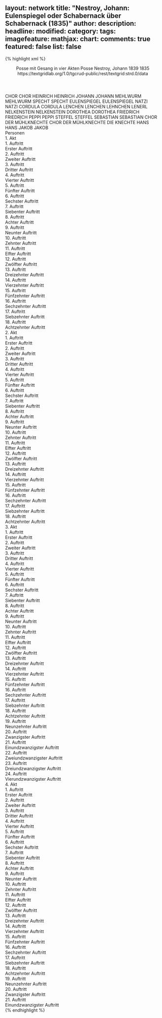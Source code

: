 layout: network
title: "Nestroy, Johann: Eulenspiegel oder Schabernack über Schabernack (1835)"
author:
description:
headline:
modified:
category:
tags:
imagefeature:
mathjax:
chart:
comments: true
featured: false
list: false
---
{% highlight xml %}
<?xml-model href="https://raw.githubusercontent.com/DLiNa/project/master/rules/lina.rnc"?><?xml-model href="https://raw.githubusercontent.com/DLiNa/project/master/rules/lina.sch"?>
<play xmlns="http://lina.digital">
  <header>
    <title>Eulenspiegel oder Schabernack über Schabernack</title>
    <subtitle>Posse mit Gesang in vier Akten</subtitle>
    <genretitle>Posse</genretitle>
    <author>Nestroy, Johann</author>
    <date type="print" when="1839">1839</date>
    <date type="premiere" when="1835">1835</date>
    <date type="written"/>
    <source>https://textgridlab.org/1.0/tgcrud-public/rest/textgrid:strd.0/data</source>
  </header>
  <personae>
    <character>
      <name>CHOR</name>
      <alias xml:id="chor">
        <name>CHOR</name>
      </alias>
    </character>
    <character>
      <name>HEINRICH</name>
      <alias xml:id="heinrich">
        <name>HEINRICH</name>
      </alias>
    </character>
    <character>
      <name>JOHANN</name>
      <alias xml:id="johann">
        <name>JOHANN</name>
      </alias>
    </character>
    <character>
      <name>MEHLWURM</name>
      <alias xml:id="mehlwurm">
        <name>MEHLWURM</name>
      </alias>
    </character>
    <character>
      <name>SPECHT</name>
      <alias xml:id="specht">
        <name>SPECHT</name>
      </alias>
    </character>
    <character>
      <name>EULENSPIEGEL</name>
      <alias xml:id="eulenspiegel">
        <name>EULENSPIEGEL</name>
      </alias>
    </character>
    <character>
      <name>NATZI</name>
      <alias xml:id="natzi">
        <name>NATZI</name>
      </alias>
    </character>
    <character>
      <name>CORDULA</name>
      <alias xml:id="cordula">
        <name>CORDULA</name>
      </alias>
    </character>
    <character>
      <name>LENCHEN</name>
      <alias xml:id="lenchen">
        <name>LENCHEN</name>
      </alias>
      <alias xml:id="lehnchen">
        <name>LEHNCHEN</name>
      </alias>
      <alias xml:id="lenerl">
        <name>LENERL</name>
      </alias>
    </character>
    <character>
      <name>NELKENSTEIN</name>
      <alias xml:id="nelkenstein">
        <name>NELKENSTEIN</name>
      </alias>
    </character>
    <character>
      <name>DOROTHEA</name>
      <alias xml:id="dorothea">
        <name>DOROTHEA</name>
      </alias>
    </character>
    <character>
      <name>FRIEDRICH</name>
      <alias xml:id="friedrich">
        <name>FRIEDRICH</name>
      </alias>
    </character>
    <character>
      <name>PEPPI</name>
      <alias xml:id="peppi">
        <name>PEPPI</name>
      </alias>
    </character>
    <character>
      <name>STEFFEL</name>
      <alias xml:id="steffel">
        <name>STEFFEL</name>
      </alias>
    </character>
    <character>
      <name>SEBASTIAN</name>
      <alias xml:id="sebastian">
        <name>SEBASTIAN</name>
      </alias>
    </character>
    <character>
      <name>CHOR DER MÜHLKNECHTE</name>
      <alias xml:id="chor_der_mühlknechte">
        <name>CHOR DER MÜHLKNECHTE</name>
      </alias>
      <alias xml:id="die_knechte">
        <name>DIE KNECHTE</name>
      </alias>
    </character>
    <character>
      <name>HANS</name>
      <alias xml:id="hans">
        <name>HANS</name>
      </alias>
    </character>
    <character>
      <name>JAKOB</name>
      <alias xml:id="jakob">
        <name>JAKOB</name>
      </alias>
    </character>
  </personae>
  <text>
    <div>
      <head>Personen</head>
    </div>
    <div>
      <head>1. Akt</head>
      <div>
        <head>1. Auftritt</head>
        <div>
          <head>Erster Auftritt</head>
          <sp who="#chor">
            <amount n="1" unit="speech_acts"/>
            <amount n="51" unit="words"/>
            <amount n="8" unit="lines"/>
            <amount n="271" unit="chars"/>
          </sp>
        </div>
      </div>
      <div>
        <head>2. Auftritt</head>
        <div>
          <head>Zweiter Auftritt</head>
          <sp who="#heinrich">
            <amount n="4" unit="speech_acts"/>
            <amount n="46" unit="words"/>
            <amount n="4" unit="lines"/>
            <amount n="267" unit="chars"/>
          </sp>
          <sp who="#johann">
            <amount n="4" unit="speech_acts"/>
            <amount n="180" unit="words"/>
            <amount n="1122" unit="chars"/>
          </sp>
        </div>
      </div>
      <div>
        <head>3. Auftritt</head>
        <div>
          <head>Dritter Auftritt</head>
          <sp who="#heinrich">
            <amount n="1" unit="speech_acts"/>
            <amount n="41" unit="words"/>
            <amount n="224" unit="chars"/>
          </sp>
        </div>
      </div>
      <div>
        <head>4. Auftritt</head>
        <div>
          <head>Vierter Auftritt</head>
          <sp who="#mehlwurm">
            <amount n="3" unit="speech_acts"/>
            <amount n="57" unit="words"/>
            <amount n="2" unit="lines"/>
            <amount n="310" unit="chars"/>
          </sp>
          <sp who="#heinrich">
            <amount n="3" unit="speech_acts"/>
            <amount n="42" unit="words"/>
            <amount n="2" unit="lines"/>
            <amount n="242" unit="chars"/>
          </sp>
        </div>
      </div>
      <div>
        <head>5. Auftritt</head>
        <div>
          <head>Fünfter Auftritt</head>
          <sp who="#mehlwurm">
            <amount n="1" unit="speech_acts"/>
            <amount n="85" unit="words"/>
            <amount n="460" unit="chars"/>
          </sp>
        </div>
      </div>
      <div>
        <head>6. Auftritt</head>
        <div>
          <head>Sechster Auftritt</head>
          <sp who="#specht">
            <amount n="11" unit="speech_acts"/>
            <amount n="117" unit="words"/>
            <amount n="9" unit="lines"/>
            <amount n="723" unit="chars"/>
          </sp>
          <sp who="#mehlwurm">
            <amount n="11" unit="speech_acts"/>
            <amount n="93" unit="words"/>
            <amount n="10" unit="lines"/>
            <amount n="473" unit="chars"/>
          </sp>
        </div>
      </div>
      <div>
        <head>7. Auftritt</head>
        <div>
          <head>Siebenter Auftritt</head>
          <sp who="#specht">
            <amount n="1" unit="speech_acts"/>
            <amount n="122" unit="words"/>
            <amount n="681" unit="chars"/>
          </sp>
        </div>
      </div>
      <div>
        <head>8. Auftritt</head>
        <div>
          <head>Achter Auftritt</head>
          <sp who="#eulenspiegel">
            <amount n="1" unit="speech_acts"/>
            <amount n="300" unit="words"/>
            <amount n="16" unit="lines"/>
            <amount n="1590" unit="chars"/>
          </sp>
        </div>
      </div>
      <div>
        <head>9. Auftritt</head>
        <div>
          <head>Neunter Auftritt</head>
          <sp who="#mehlwurm">
            <amount n="5" unit="speech_acts"/>
            <amount n="156" unit="words"/>
            <amount n="839" unit="chars"/>
          </sp>
          <sp who="#heinrich">
            <amount n="4" unit="speech_acts"/>
            <amount n="34" unit="words"/>
            <amount n="4" unit="lines"/>
            <amount n="181" unit="chars"/>
          </sp>
        </div>
      </div>
      <div>
        <head>10. Auftritt</head>
        <div>
          <head>Zehnter Auftritt</head>
          <sp who="#heinrich">
            <amount n="18" unit="speech_acts"/>
            <amount n="150" unit="words"/>
            <amount n="17" unit="lines"/>
            <amount n="830" unit="chars"/>
          </sp>
          <sp who="#eulenspiegel">
            <amount n="18" unit="speech_acts"/>
            <amount n="440" unit="words"/>
            <amount n="11" unit="lines"/>
            <amount n="2403" unit="chars"/>
          </sp>
        </div>
      </div>
      <div>
        <head>11. Auftritt</head>
        <div>
          <head>Elfter Auftritt</head>
          <sp who="#natzi">
            <amount n="1" unit="speech_acts"/>
            <amount n="303" unit="words"/>
            <amount n="12" unit="lines"/>
            <amount n="1606" unit="chars"/>
          </sp>
        </div>
      </div>
      <div>
        <head>12. Auftritt</head>
        <div>
          <head>Zwölfter Auftritt</head>
          <sp who="#cordula">
            <amount n="6" unit="speech_acts"/>
            <amount n="63" unit="words"/>
            <amount n="5" unit="lines"/>
            <amount n="332" unit="chars"/>
          </sp>
          <sp who="#lenchen">
            <amount n="3" unit="speech_acts"/>
            <amount n="37" unit="words"/>
            <amount n="3" unit="lines"/>
            <amount n="183" unit="chars"/>
          </sp>
          <sp who="#mehlwurm">
            <amount n="10" unit="speech_acts"/>
            <amount n="189" unit="words"/>
            <amount n="5" unit="lines"/>
            <amount n="1025" unit="chars"/>
          </sp>
          <sp who="#natzi">
            <amount n="4" unit="speech_acts"/>
            <amount n="118" unit="words"/>
            <amount n="2" unit="lines"/>
            <amount n="696" unit="chars"/>
          </sp>
          <sp who="#lehnchen">
            <amount n="1" unit="speech_acts"/>
            <amount n="18" unit="words"/>
            <amount n="1" unit="lines"/>
            <amount n="88" unit="chars"/>
          </sp>
        </div>
      </div>
      <div>
        <head>13. Auftritt</head>
        <div>
          <head>Dreizehnter Auftritt</head>
          <sp who="#mehlwurm">
            <amount n="2" unit="speech_acts"/>
            <amount n="72" unit="words"/>
            <amount n="391" unit="chars"/>
          </sp>
          <sp who="#lenchen">
            <amount n="1" unit="speech_acts"/>
            <amount n="7" unit="words"/>
            <amount n="1" unit="lines"/>
            <amount n="40" unit="chars"/>
          </sp>
        </div>
      </div>
      <div>
        <head>14. Auftritt</head>
        <div>
          <head>Vierzehnter Auftritt</head>
          <sp who="#eulenspiegel">
            <amount n="19" unit="speech_acts"/>
            <amount n="470" unit="words"/>
            <amount n="11" unit="lines"/>
            <amount n="2560" unit="chars"/>
          </sp>
          <sp who="#mehlwurm">
            <amount n="19" unit="speech_acts"/>
            <amount n="212" unit="words"/>
            <amount n="15" unit="lines"/>
            <amount n="1061" unit="chars"/>
          </sp>
          <sp who="#lenchen">
            <amount n="2" unit="speech_acts"/>
            <amount n="9" unit="words"/>
            <amount n="2" unit="lines"/>
            <amount n="37" unit="chars"/>
          </sp>
        </div>
      </div>
      <div>
        <head>15. Auftritt</head>
        <div>
          <head>Fünfzehnter Auftritt</head>
          <sp who="#cordula">
            <amount n="2" unit="speech_acts"/>
            <amount n="29" unit="words"/>
            <amount n="2" unit="lines"/>
            <amount n="159" unit="chars"/>
          </sp>
          <sp who="#mehlwurm">
            <amount n="2" unit="speech_acts"/>
            <amount n="47" unit="words"/>
            <amount n="1" unit="lines"/>
            <amount n="250" unit="chars"/>
          </sp>
        </div>
      </div>
      <div>
        <head>16. Auftritt</head>
        <div>
          <head>Sechzehnter Auftritt</head>
          <sp who="#eulenspiegel">
            <amount n="18" unit="speech_acts"/>
            <amount n="350" unit="words"/>
            <amount n="8" unit="lines"/>
            <amount n="1949" unit="chars"/>
          </sp>
          <sp who="#cordula">
            <amount n="17" unit="speech_acts"/>
            <amount n="106" unit="words"/>
            <amount n="17" unit="lines"/>
            <amount n="545" unit="chars"/>
          </sp>
        </div>
      </div>
      <div>
        <head>17. Auftritt</head>
        <div>
          <head>Siebzehnter Auftritt</head>
          <sp who="#natzi">
            <amount n="6" unit="speech_acts"/>
            <amount n="139" unit="words"/>
            <amount n="2" unit="lines"/>
            <amount n="731" unit="chars"/>
          </sp>
          <sp who="#cordula">
            <amount n="6" unit="speech_acts"/>
            <amount n="32" unit="words"/>
            <amount n="6" unit="lines"/>
            <amount n="157" unit="chars"/>
          </sp>
          <sp who="#eulenspiegel">
            <amount n="4" unit="speech_acts"/>
            <amount n="36" unit="words"/>
            <amount n="4" unit="lines"/>
            <amount n="169" unit="chars"/>
          </sp>
        </div>
      </div>
      <div>
        <head>18. Auftritt</head>
        <div>
          <head>Achtzehnter Auftritt</head>
          <sp who="#chor">
            <amount n="2" unit="speech_acts"/>
            <amount n="52" unit="words"/>
            <amount n="8" unit="lines"/>
            <amount n="270" unit="chars"/>
          </sp>
          <sp who="#nelkenstein #specht #dorothea #natzi #chor">
            <amount n="2" unit="speech_acts"/>
            <amount n="30" unit="words"/>
            <amount n="1" unit="lines"/>
            <amount n="207" unit="chars"/>
          </sp>
          <sp who="#nelkenstein">
            <amount n="7" unit="speech_acts"/>
            <amount n="73" unit="words"/>
            <amount n="7" unit="lines"/>
            <amount n="395" unit="chars"/>
          </sp>
          <sp who="#specht">
            <amount n="16" unit="speech_acts"/>
            <amount n="131" unit="words"/>
            <amount n="15" unit="lines"/>
            <amount n="724" unit="chars"/>
          </sp>
          <sp who="#dorothea">
            <amount n="10" unit="speech_acts"/>
            <amount n="89" unit="words"/>
            <amount n="9" unit="lines"/>
            <amount n="454" unit="chars"/>
          </sp>
          <sp who="#natzi">
            <amount n="5" unit="speech_acts"/>
            <amount n="111" unit="words"/>
            <amount n="17" unit="lines"/>
            <amount n="593" unit="chars"/>
          </sp>
        </div>
      </div>
    </div>
    <div>
      <head>2. Akt</head>
      <div>
        <head>1. Auftritt</head>
        <div>
          <head>Erster Auftritt</head>
          <sp who="#nelkenstein">
            <amount n="1" unit="speech_acts"/>
            <amount n="37" unit="words"/>
            <amount n="212" unit="chars"/>
          </sp>
          <sp who="#friedrich">
            <amount n="1" unit="speech_acts"/>
            <amount n="12" unit="words"/>
            <amount n="1" unit="lines"/>
            <amount n="77" unit="chars"/>
          </sp>
        </div>
      </div>
      <div>
        <head>2. Auftritt</head>
        <div>
          <head>Zweiter Auftritt</head>
          <sp who="#nelkenstein">
            <amount n="11" unit="speech_acts"/>
            <amount n="200" unit="words"/>
            <amount n="8" unit="lines"/>
            <amount n="1114" unit="chars"/>
          </sp>
          <sp who="#heinrich">
            <amount n="10" unit="speech_acts"/>
            <amount n="83" unit="words"/>
            <amount n="9" unit="lines"/>
            <amount n="471" unit="chars"/>
          </sp>
        </div>
      </div>
      <div>
        <head>3. Auftritt</head>
        <div>
          <head>Dritter Auftritt</head>
          <sp who="#friedrich">
            <amount n="1" unit="speech_acts"/>
            <amount n="17" unit="words"/>
            <amount n="102" unit="chars"/>
          </sp>
          <sp who="#nelkenstein">
            <amount n="3" unit="speech_acts"/>
            <amount n="18" unit="words"/>
            <amount n="3" unit="lines"/>
            <amount n="94" unit="chars"/>
          </sp>
          <sp who="#heinrich">
            <amount n="2" unit="speech_acts"/>
            <amount n="23" unit="words"/>
            <amount n="2" unit="lines"/>
            <amount n="121" unit="chars"/>
          </sp>
        </div>
      </div>
      <div>
        <head>4. Auftritt</head>
        <div>
          <head>Vierter Auftritt</head>
          <sp who="#eulenspiegel">
            <amount n="15" unit="speech_acts"/>
            <amount n="287" unit="words"/>
            <amount n="10" unit="lines"/>
            <amount n="1572" unit="chars"/>
          </sp>
          <sp who="#nelkenstein">
            <amount n="15" unit="speech_acts"/>
            <amount n="235" unit="words"/>
            <amount n="8" unit="lines"/>
            <amount n="1285" unit="chars"/>
          </sp>
        </div>
      </div>
      <div>
        <head>5. Auftritt</head>
        <div>
          <head>Fünfter Auftritt</head>
          <sp who="#heinrich">
            <amount n="6" unit="speech_acts"/>
            <amount n="41" unit="words"/>
            <amount n="6" unit="lines"/>
            <amount n="198" unit="chars"/>
          </sp>
          <sp who="#eulenspiegel">
            <amount n="5" unit="speech_acts"/>
            <amount n="144" unit="words"/>
            <amount n="2" unit="lines"/>
            <amount n="797" unit="chars"/>
          </sp>
        </div>
      </div>
      <div>
        <head>6. Auftritt</head>
        <div>
          <head>Sechster Auftritt</head>
          <sp who="#eulenspiegel">
            <amount n="1" unit="speech_acts"/>
            <amount n="337" unit="words"/>
            <amount n="30" unit="lines"/>
            <amount n="1794" unit="chars"/>
          </sp>
        </div>
      </div>
      <div>
        <head>7. Auftritt</head>
        <div>
          <head>Siebenter Auftritt</head>
          <sp who="#lenchen">
            <amount n="7" unit="speech_acts"/>
            <amount n="82" unit="words"/>
            <amount n="4" unit="lines"/>
            <amount n="438" unit="chars"/>
          </sp>
          <sp who="#natzi">
            <amount n="12" unit="speech_acts"/>
            <amount n="226" unit="words"/>
            <amount n="6" unit="lines"/>
            <amount n="1282" unit="chars"/>
          </sp>
          <sp who="#peppi">
            <amount n="7" unit="speech_acts"/>
            <amount n="85" unit="words"/>
            <amount n="5" unit="lines"/>
            <amount n="469" unit="chars"/>
          </sp>
        </div>
      </div>
      <div>
        <head>8. Auftritt</head>
        <div>
          <head>Achter Auftritt</head>
          <sp who="#peppi">
            <amount n="9" unit="speech_acts"/>
            <amount n="146" unit="words"/>
            <amount n="22" unit="lines"/>
            <amount n="762" unit="chars"/>
          </sp>
          <sp who="#natzi">
            <amount n="9" unit="speech_acts"/>
            <amount n="145" unit="words"/>
            <amount n="26" unit="lines"/>
            <amount n="787" unit="chars"/>
          </sp>
        </div>
      </div>
      <div>
        <head>9. Auftritt</head>
        <div>
          <head>Neunter Auftritt</head>
          <sp who="#lenchen">
            <amount n="1" unit="speech_acts"/>
            <amount n="33" unit="words"/>
            <amount n="186" unit="chars"/>
          </sp>
        </div>
      </div>
      <div>
        <head>10. Auftritt</head>
        <div>
          <head>Zehnter Auftritt</head>
          <sp who="#cordula">
            <amount n="5" unit="speech_acts"/>
            <amount n="51" unit="words"/>
            <amount n="4" unit="lines"/>
            <amount n="280" unit="chars"/>
          </sp>
          <sp who="#natzi">
            <amount n="7" unit="speech_acts"/>
            <amount n="58" unit="words"/>
            <amount n="7" unit="lines"/>
            <amount n="335" unit="chars"/>
          </sp>
          <sp who="#peppi">
            <amount n="2" unit="speech_acts"/>
            <amount n="16" unit="words"/>
            <amount n="2" unit="lines"/>
            <amount n="74" unit="chars"/>
          </sp>
          <sp who="#lenchen">
            <amount n="3" unit="speech_acts"/>
            <amount n="24" unit="words"/>
            <amount n="3" unit="lines"/>
            <amount n="134" unit="chars"/>
          </sp>
        </div>
      </div>
      <div>
        <head>11. Auftritt</head>
        <div>
          <head>Elfter Auftritt</head>
          <sp who="#mehlwurm">
            <amount n="10" unit="speech_acts"/>
            <amount n="195" unit="words"/>
            <amount n="5" unit="lines"/>
            <amount n="1087" unit="chars"/>
          </sp>
          <sp who="#natzi">
            <amount n="1" unit="speech_acts"/>
            <amount n="5" unit="words"/>
            <amount n="1" unit="lines"/>
            <amount n="33" unit="chars"/>
          </sp>
          <sp who="#eulenspiegel">
            <amount n="4" unit="speech_acts"/>
            <amount n="27" unit="words"/>
            <amount n="2" unit="lines"/>
            <amount n="160" unit="chars"/>
          </sp>
          <sp who="#cordula">
            <amount n="6" unit="speech_acts"/>
            <amount n="78" unit="words"/>
            <amount n="4" unit="lines"/>
            <amount n="413" unit="chars"/>
          </sp>
          <sp who="#lenchen">
            <amount n="1" unit="speech_acts"/>
          </sp>
        </div>
      </div>
      <div>
        <head>12. Auftritt</head>
        <div>
          <head>Zwölfter Auftritt</head>
          <sp who="#natzi">
            <amount n="4" unit="speech_acts"/>
            <amount n="26" unit="words"/>
            <amount n="4" unit="lines"/>
            <amount n="150" unit="chars"/>
          </sp>
          <sp who="#mehlwurm">
            <amount n="4" unit="speech_acts"/>
            <amount n="41" unit="words"/>
            <amount n="3" unit="lines"/>
            <amount n="239" unit="chars"/>
          </sp>
        </div>
      </div>
      <div>
        <head>13. Auftritt</head>
        <div>
          <head>Dreizehnter Auftritt</head>
          <sp who="#steffel">
            <amount n="4" unit="speech_acts"/>
            <amount n="31" unit="words"/>
            <amount n="4" unit="lines"/>
            <amount n="177" unit="chars"/>
          </sp>
          <sp who="#mehlwurm">
            <amount n="2" unit="speech_acts"/>
            <amount n="20" unit="words"/>
            <amount n="2" unit="lines"/>
            <amount n="88" unit="chars"/>
          </sp>
          <sp who="#sebastian">
            <amount n="3" unit="speech_acts"/>
            <amount n="12" unit="words"/>
            <amount n="3" unit="lines"/>
            <amount n="58" unit="chars"/>
          </sp>
        </div>
      </div>
      <div>
        <head>14. Auftritt</head>
        <div>
          <head>Vierzehnter Auftritt</head>
          <sp who="#mehlwurm">
            <amount n="1" unit="speech_acts"/>
            <amount n="38" unit="words"/>
            <amount n="187" unit="chars"/>
          </sp>
        </div>
      </div>
      <div>
        <head>15. Auftritt</head>
        <div>
          <head>Fünfzehnter Auftritt</head>
          <sp who="#natzi">
            <amount n="4" unit="speech_acts"/>
            <amount n="101" unit="words"/>
            <amount n="1" unit="lines"/>
            <amount n="598" unit="chars"/>
          </sp>
          <sp who="#heinrich">
            <amount n="4" unit="speech_acts"/>
            <amount n="30" unit="words"/>
            <amount n="2" unit="lines"/>
            <amount n="177" unit="chars"/>
          </sp>
        </div>
      </div>
      <div>
        <head>16. Auftritt</head>
        <div>
          <head>Sechzehnter Auftritt</head>
          <sp who="#eulenspiegel">
            <amount n="4" unit="speech_acts"/>
            <amount n="54" unit="words"/>
            <amount n="3" unit="lines"/>
            <amount n="326" unit="chars"/>
          </sp>
          <sp who="#heinrich">
            <amount n="3" unit="speech_acts"/>
            <amount n="16" unit="words"/>
            <amount n="3" unit="lines"/>
            <amount n="97" unit="chars"/>
          </sp>
        </div>
      </div>
      <div>
        <head>17. Auftritt</head>
        <div>
          <head>Siebzehnter Auftritt</head>
          <sp who="#natzi">
            <amount n="9" unit="speech_acts"/>
            <amount n="86" unit="words"/>
            <amount n="9" unit="lines"/>
            <amount n="414" unit="chars"/>
          </sp>
          <sp who="#eulenspiegel">
            <amount n="8" unit="speech_acts"/>
            <amount n="60" unit="words"/>
            <amount n="8" unit="lines"/>
            <amount n="303" unit="chars"/>
          </sp>
        </div>
      </div>
      <div>
        <head>18. Auftritt</head>
        <div>
          <head>Achtzehnter Auftritt</head>
          <sp who="#mehlwurm">
            <amount n="2" unit="speech_acts"/>
            <amount n="65" unit="words"/>
            <amount n="1" unit="lines"/>
            <amount n="331" unit="chars"/>
          </sp>
          <sp who="#eulenspiegel">
            <amount n="1" unit="speech_acts"/>
            <amount n="11" unit="words"/>
            <amount n="1" unit="lines"/>
            <amount n="53" unit="chars"/>
          </sp>
          <sp who="#natzi">
            <amount n="1" unit="speech_acts"/>
          </sp>
          <sp who="#chor_der_mühlknechte">
            <amount n="1" unit="speech_acts"/>
            <amount n="13" unit="words"/>
            <amount n="2" unit="lines"/>
            <amount n="74" unit="chars"/>
          </sp>
        </div>
      </div>
    </div>
    <div>
      <head>3. Akt</head>
      <div>
        <head>1. Auftritt</head>
        <div>
          <head>Erster Auftritt</head>
          <sp who="#eulenspiegel">
            <amount n="2" unit="speech_acts"/>
            <amount n="23" unit="words"/>
            <amount n="2" unit="lines"/>
            <amount n="134" unit="chars"/>
          </sp>
          <sp who="#friedrich">
            <amount n="1" unit="speech_acts"/>
            <amount n="21" unit="words"/>
            <amount n="106" unit="chars"/>
          </sp>
        </div>
      </div>
      <div>
        <head>2. Auftritt</head>
        <div>
          <head>Zweiter Auftritt</head>
          <sp who="#nelkenstein">
            <amount n="2" unit="speech_acts"/>
            <amount n="51" unit="words"/>
            <amount n="274" unit="chars"/>
          </sp>
          <sp who="#friedrich">
            <amount n="2" unit="speech_acts"/>
            <amount n="14" unit="words"/>
            <amount n="2" unit="lines"/>
            <amount n="80" unit="chars"/>
          </sp>
        </div>
      </div>
      <div>
        <head>3. Auftritt</head>
        <div>
          <head>Dritter Auftritt</head>
          <sp who="#nelkenstein">
            <amount n="6" unit="speech_acts"/>
            <amount n="64" unit="words"/>
            <amount n="5" unit="lines"/>
            <amount n="366" unit="chars"/>
          </sp>
          <sp who="#johann">
            <amount n="6" unit="speech_acts"/>
            <amount n="153" unit="words"/>
            <amount n="3" unit="lines"/>
            <amount n="798" unit="chars"/>
          </sp>
        </div>
      </div>
      <div>
        <head>4. Auftritt</head>
        <div>
          <head>Vierter Auftritt</head>
          <sp who="#nelkenstein">
            <amount n="2" unit="speech_acts"/>
            <amount n="34" unit="words"/>
            <amount n="1" unit="lines"/>
            <amount n="200" unit="chars"/>
          </sp>
          <sp who="#eulenspiegel">
            <amount n="1" unit="speech_acts"/>
            <amount n="20" unit="words"/>
            <amount n="106" unit="chars"/>
          </sp>
        </div>
      </div>
      <div>
        <head>5. Auftritt</head>
        <div>
          <head>Fünfter Auftritt</head>
          <sp who="#nelkenstein">
            <amount n="4" unit="speech_acts"/>
            <amount n="23" unit="words"/>
            <amount n="4" unit="lines"/>
            <amount n="114" unit="chars"/>
          </sp>
          <sp who="#hans">
            <amount n="2" unit="speech_acts"/>
            <amount n="68" unit="words"/>
            <amount n="365" unit="chars"/>
          </sp>
          <sp who="#jakob">
            <amount n="1" unit="speech_acts"/>
            <amount n="5" unit="words"/>
            <amount n="1" unit="lines"/>
            <amount n="31" unit="chars"/>
          </sp>
        </div>
      </div>
      <div>
        <head>6. Auftritt</head>
        <div>
          <head>Sechster Auftritt</head>
          <sp who="#nelkenstein">
            <amount n="19" unit="speech_acts"/>
            <amount n="155" unit="words"/>
            <amount n="15" unit="lines"/>
            <amount n="820" unit="chars"/>
          </sp>
          <sp who="#natzi">
            <amount n="17" unit="speech_acts"/>
            <amount n="179" unit="words"/>
            <amount n="10" unit="lines"/>
            <amount n="961" unit="chars"/>
          </sp>
        </div>
      </div>
      <div>
        <head>7. Auftritt</head>
        <div>
          <head>Siebenter Auftritt</head>
          <sp who="#natzi">
            <amount n="1" unit="speech_acts"/>
            <amount n="121" unit="words"/>
            <amount n="634" unit="chars"/>
          </sp>
        </div>
      </div>
      <div>
        <head>8. Auftritt</head>
        <div>
          <head>Achter Auftritt</head>
          <sp who="#dorothea">
            <amount n="17" unit="speech_acts"/>
            <amount n="398" unit="words"/>
            <amount n="40" unit="lines"/>
            <amount n="1998" unit="chars"/>
          </sp>
          <sp who="#natzi">
            <amount n="16" unit="speech_acts"/>
            <amount n="246" unit="words"/>
            <amount n="12" unit="lines"/>
            <amount n="1330" unit="chars"/>
          </sp>
        </div>
      </div>
      <div>
        <head>9. Auftritt</head>
        <div>
          <head>Neunter Auftritt</head>
          <sp who="#heinrich">
            <amount n="1" unit="speech_acts"/>
            <amount n="59" unit="words"/>
            <amount n="362" unit="chars"/>
          </sp>
        </div>
      </div>
      <div>
        <head>10. Auftritt</head>
        <div>
          <head>Zehnter Auftritt</head>
          <sp who="#mehlwurm">
            <amount n="1" unit="speech_acts"/>
            <amount n="63" unit="words"/>
            <amount n="337" unit="chars"/>
          </sp>
        </div>
      </div>
      <div>
        <head>11. Auftritt</head>
        <div>
          <head>Elfter Auftritt</head>
          <sp who="#eulenspiegel">
            <amount n="10" unit="speech_acts"/>
            <amount n="125" unit="words"/>
            <amount n="7" unit="lines"/>
            <amount n="726" unit="chars"/>
          </sp>
          <sp who="#mehlwurm">
            <amount n="9" unit="speech_acts"/>
            <amount n="85" unit="words"/>
            <amount n="9" unit="lines"/>
            <amount n="423" unit="chars"/>
          </sp>
        </div>
      </div>
      <div>
        <head>12. Auftritt</head>
        <div>
          <head>Zwölfter Auftritt</head>
          <sp who="#cordula">
            <amount n="4" unit="speech_acts"/>
            <amount n="51" unit="words"/>
            <amount n="3" unit="lines"/>
            <amount n="291" unit="chars"/>
          </sp>
          <sp who="#eulenspiegel">
            <amount n="3" unit="speech_acts"/>
            <amount n="29" unit="words"/>
            <amount n="3" unit="lines"/>
            <amount n="150" unit="chars"/>
          </sp>
          <sp who="#mehlwurm">
            <amount n="4" unit="speech_acts"/>
            <amount n="49" unit="words"/>
            <amount n="3" unit="lines"/>
            <amount n="262" unit="chars"/>
          </sp>
        </div>
      </div>
      <div>
        <head>13. Auftritt</head>
        <div>
          <head>Dreizehnter Auftritt</head>
          <sp who="#eulenspiegel">
            <amount n="10" unit="speech_acts"/>
            <amount n="172" unit="words"/>
            <amount n="5" unit="lines"/>
            <amount n="927" unit="chars"/>
          </sp>
          <sp who="#heinrich">
            <amount n="8" unit="speech_acts"/>
            <amount n="51" unit="words"/>
            <amount n="6" unit="lines"/>
            <amount n="261" unit="chars"/>
          </sp>
          <sp who="#lenchen">
            <amount n="3" unit="speech_acts"/>
            <amount n="7" unit="words"/>
            <amount n="2" unit="lines"/>
            <amount n="40" unit="chars"/>
          </sp>
        </div>
      </div>
      <div>
        <head>14. Auftritt</head>
        <div>
          <head>Vierzehnter Auftritt</head>
          <sp who="#mehlwurm">
            <amount n="6" unit="speech_acts"/>
            <amount n="281" unit="words"/>
            <amount n="3" unit="lines"/>
            <amount n="1503" unit="chars"/>
          </sp>
          <sp who="#specht">
            <amount n="5" unit="speech_acts"/>
            <amount n="69" unit="words"/>
            <amount n="5" unit="lines"/>
            <amount n="343" unit="chars"/>
          </sp>
        </div>
      </div>
      <div>
        <head>15. Auftritt</head>
        <div>
          <head>Fünfzehnter Auftritt</head>
          <sp who="#eulenspiegel">
            <amount n="7" unit="speech_acts"/>
            <amount n="226" unit="words"/>
            <amount n="2" unit="lines"/>
            <amount n="1234" unit="chars"/>
          </sp>
          <sp who="#heinrich">
            <amount n="3" unit="speech_acts"/>
            <amount n="23" unit="words"/>
            <amount n="3" unit="lines"/>
            <amount n="112" unit="chars"/>
          </sp>
          <sp who="#lenchen">
            <amount n="4" unit="speech_acts"/>
            <amount n="26" unit="words"/>
            <amount n="4" unit="lines"/>
            <amount n="130" unit="chars"/>
          </sp>
        </div>
      </div>
      <div>
        <head>16. Auftritt</head>
        <div>
          <head>Sechzehnter Auftritt</head>
          <sp who="#eulenspiegel">
            <amount n="5" unit="speech_acts"/>
            <amount n="132" unit="words"/>
            <amount n="3" unit="lines"/>
            <amount n="677" unit="chars"/>
          </sp>
          <sp who="#mehlwurm">
            <amount n="5" unit="speech_acts"/>
            <amount n="54" unit="words"/>
            <amount n="4" unit="lines"/>
            <amount n="310" unit="chars"/>
          </sp>
        </div>
      </div>
      <div>
        <head>17. Auftritt</head>
        <div>
          <head>Siebzehnter Auftritt</head>
          <sp who="#natzi">
            <amount n="8" unit="speech_acts"/>
            <amount n="69" unit="words"/>
            <amount n="7" unit="lines"/>
            <amount n="348" unit="chars"/>
          </sp>
          <sp who="#dorothea">
            <amount n="2" unit="speech_acts"/>
            <amount n="5" unit="words"/>
            <amount n="2" unit="lines"/>
            <amount n="20" unit="chars"/>
          </sp>
          <sp who="#eulenspiegel">
            <amount n="4" unit="speech_acts"/>
            <amount n="34" unit="words"/>
            <amount n="4" unit="lines"/>
            <amount n="182" unit="chars"/>
          </sp>
          <sp who="#mehlwurm">
            <amount n="7" unit="speech_acts"/>
            <amount n="65" unit="words"/>
            <amount n="6" unit="lines"/>
            <amount n="344" unit="chars"/>
          </sp>
        </div>
      </div>
      <div>
        <head>18. Auftritt</head>
        <div>
          <head>Achtzehnter Auftritt</head>
          <sp who="#mehlwurm">
            <amount n="3" unit="speech_acts"/>
            <amount n="123" unit="words"/>
            <amount n="1" unit="lines"/>
            <amount n="625" unit="chars"/>
          </sp>
          <sp who="#hans">
            <amount n="2" unit="speech_acts"/>
            <amount n="16" unit="words"/>
            <amount n="2" unit="lines"/>
            <amount n="91" unit="chars"/>
          </sp>
          <sp who="#specht">
            <amount n="1" unit="speech_acts"/>
            <amount n="1" unit="words"/>
            <amount n="1" unit="lines"/>
            <amount n="31" unit="chars"/>
          </sp>
        </div>
      </div>
      <div>
        <head>19. Auftritt</head>
        <div>
          <head>Neunzehnter Auftritt</head>
          <sp who="#specht">
            <amount n="3" unit="speech_acts"/>
            <amount n="33" unit="words"/>
            <amount n="2" unit="lines"/>
            <amount n="177" unit="chars"/>
          </sp>
          <sp who="#mehlwurm">
            <amount n="3" unit="speech_acts"/>
            <amount n="22" unit="words"/>
            <amount n="3" unit="lines"/>
            <amount n="113" unit="chars"/>
          </sp>
        </div>
      </div>
      <div>
        <head>20. Auftritt</head>
        <div>
          <head>Zwanzigster Auftritt</head>
          <sp who="#natzi">
            <amount n="3" unit="speech_acts"/>
            <amount n="23" unit="words"/>
            <amount n="3" unit="lines"/>
            <amount n="123" unit="chars"/>
          </sp>
          <sp who="#dorothea">
            <amount n="5" unit="speech_acts"/>
            <amount n="31" unit="words"/>
            <amount n="5" unit="lines"/>
            <amount n="142" unit="chars"/>
          </sp>
          <sp who="#eulenspiegel">
            <amount n="4" unit="speech_acts"/>
            <amount n="30" unit="words"/>
            <amount n="4" unit="lines"/>
            <amount n="150" unit="chars"/>
          </sp>
          <sp who="#specht">
            <amount n="1" unit="speech_acts"/>
            <amount n="24" unit="words"/>
            <amount n="116" unit="chars"/>
          </sp>
          <sp who="#mehlwurm">
            <amount n="2" unit="speech_acts"/>
            <amount n="29" unit="words"/>
            <amount n="1" unit="lines"/>
            <amount n="166" unit="chars"/>
          </sp>
          <sp who="#natzi #dorothea #eulenspiegel #specht #mehlwurm">
            <amount n="1" unit="speech_acts"/>
            <amount n="25" unit="words"/>
            <amount n="1" unit="lines"/>
            <amount n="149" unit="chars"/>
          </sp>
        </div>
      </div>
      <div>
        <head>21. Auftritt</head>
        <div>
          <head>Einundzwanzigster Auftritt</head>
          <sp who="#lenchen">
            <amount n="1" unit="speech_acts"/>
            <amount n="37" unit="words"/>
            <amount n="202" unit="chars"/>
          </sp>
        </div>
      </div>
      <div>
        <head>22. Auftritt</head>
        <div>
          <head>Zweiundzwanzigster Auftritt</head>
          <sp who="#johann">
            <amount n="3" unit="speech_acts"/>
            <amount n="36" unit="words"/>
            <amount n="3" unit="lines"/>
            <amount n="191" unit="chars"/>
          </sp>
          <sp who="#steffel #sebastian">
            <amount n="1" unit="speech_acts"/>
            <amount n="2" unit="words"/>
            <amount n="1" unit="lines"/>
            <amount n="12" unit="chars"/>
          </sp>
          <sp who="#steffel">
            <amount n="2" unit="speech_acts"/>
            <amount n="27" unit="words"/>
            <amount n="2" unit="lines"/>
            <amount n="158" unit="chars"/>
          </sp>
        </div>
      </div>
      <div>
        <head>23. Auftritt</head>
        <div>
          <head>Dreiundzwanzigster Auftritt</head>
          <sp who="#peppi">
            <amount n="2" unit="speech_acts"/>
            <amount n="10" unit="words"/>
            <amount n="2" unit="lines"/>
            <amount n="57" unit="chars"/>
          </sp>
          <sp who="#cordula">
            <amount n="1" unit="speech_acts"/>
            <amount n="31" unit="words"/>
            <amount n="171" unit="chars"/>
          </sp>
          <sp who="#steffel #sebastian">
            <amount n="1" unit="speech_acts"/>
            <amount n="9" unit="words"/>
            <amount n="1" unit="lines"/>
            <amount n="44" unit="chars"/>
          </sp>
        </div>
      </div>
      <div>
        <head>24. Auftritt</head>
        <div>
          <head>Vierundzwanzigster Auftritt</head>
          <sp who="#mehlwurm">
            <amount n="5" unit="speech_acts"/>
            <amount n="48" unit="words"/>
            <amount n="4" unit="lines"/>
            <amount n="269" unit="chars"/>
          </sp>
          <sp who="#peppi">
            <amount n="1" unit="speech_acts"/>
            <amount n="5" unit="words"/>
            <amount n="1" unit="lines"/>
            <amount n="29" unit="chars"/>
          </sp>
          <sp who="#eulenspiegel">
            <amount n="1" unit="speech_acts"/>
            <amount n="6" unit="words"/>
            <amount n="1" unit="lines"/>
            <amount n="35" unit="chars"/>
          </sp>
          <sp who="#natzi">
            <amount n="2" unit="speech_acts"/>
            <amount n="9" unit="words"/>
            <amount n="2" unit="lines"/>
            <amount n="51" unit="chars"/>
          </sp>
          <sp who="#mehlwurm #peppi #eulenspiegel #natzi #chor">
            <amount n="1" unit="speech_acts"/>
            <amount n="2" unit="words"/>
            <amount n="1" unit="lines"/>
            <amount n="11" unit="chars"/>
          </sp>
          <sp who="#lenchen">
            <amount n="1" unit="speech_acts"/>
            <amount n="3" unit="words"/>
            <amount n="1" unit="lines"/>
            <amount n="17" unit="chars"/>
          </sp>
          <sp who="#chor">
            <amount n="1" unit="speech_acts"/>
            <amount n="16" unit="words"/>
            <amount n="2" unit="lines"/>
            <amount n="92" unit="chars"/>
          </sp>
        </div>
      </div>
    </div>
    <div>
      <head>4. Akt</head>
      <div>
        <head>1. Auftritt</head>
        <div>
          <head>Erster Auftritt</head>
          <sp who="#friedrich">
            <amount n="4" unit="speech_acts"/>
            <amount n="48" unit="words"/>
            <amount n="3" unit="lines"/>
            <amount n="267" unit="chars"/>
          </sp>
          <sp who="#nelkenstein">
            <amount n="4" unit="speech_acts"/>
            <amount n="25" unit="words"/>
            <amount n="4" unit="lines"/>
            <amount n="154" unit="chars"/>
          </sp>
        </div>
      </div>
      <div>
        <head>2. Auftritt</head>
        <div>
          <head>Zweiter Auftritt</head>
          <sp who="#cordula">
            <amount n="9" unit="speech_acts"/>
            <amount n="119" unit="words"/>
            <amount n="4" unit="lines"/>
            <amount n="649" unit="chars"/>
          </sp>
          <sp who="#nelkenstein">
            <amount n="9" unit="speech_acts"/>
            <amount n="162" unit="words"/>
            <amount n="4" unit="lines"/>
            <amount n="872" unit="chars"/>
          </sp>
        </div>
      </div>
      <div>
        <head>3. Auftritt</head>
        <div>
          <head>Dritter Auftritt</head>
          <sp who="#heinrich">
            <amount n="6" unit="speech_acts"/>
            <amount n="68" unit="words"/>
            <amount n="5" unit="lines"/>
            <amount n="360" unit="chars"/>
          </sp>
          <sp who="#nelkenstein">
            <amount n="6" unit="speech_acts"/>
            <amount n="75" unit="words"/>
            <amount n="5" unit="lines"/>
            <amount n="406" unit="chars"/>
          </sp>
        </div>
      </div>
      <div>
        <head>4. Auftritt</head>
        <div>
          <head>Vierter Auftritt</head>
          <sp who="#cordula">
            <amount n="1" unit="speech_acts"/>
            <amount n="4" unit="words"/>
            <amount n="1" unit="lines"/>
            <amount n="20" unit="chars"/>
          </sp>
          <sp who="#heinrich">
            <amount n="3" unit="speech_acts"/>
            <amount n="20" unit="words"/>
            <amount n="3" unit="lines"/>
            <amount n="94" unit="chars"/>
          </sp>
          <sp who="#nelkenstein">
            <amount n="3" unit="speech_acts"/>
            <amount n="36" unit="words"/>
            <amount n="2" unit="lines"/>
            <amount n="194" unit="chars"/>
          </sp>
        </div>
      </div>
      <div>
        <head>5. Auftritt</head>
        <div>
          <head>Fünfter Auftritt</head>
          <sp who="#eulenspiegel">
            <amount n="2" unit="speech_acts"/>
            <amount n="10" unit="words"/>
            <amount n="1" unit="lines"/>
            <amount n="62" unit="chars"/>
          </sp>
          <sp who="#nelkenstein">
            <amount n="1" unit="speech_acts"/>
            <amount n="19" unit="words"/>
            <amount n="103" unit="chars"/>
          </sp>
          <sp who="#cordula">
            <amount n="1" unit="speech_acts"/>
          </sp>
        </div>
      </div>
      <div>
        <head>6. Auftritt</head>
        <div>
          <head>Sechster Auftritt</head>
          <sp who="#heinrich">
            <amount n="3" unit="speech_acts"/>
            <amount n="24" unit="words"/>
            <amount n="3" unit="lines"/>
            <amount n="124" unit="chars"/>
          </sp>
          <sp who="#nelkenstein">
            <amount n="6" unit="speech_acts"/>
            <amount n="83" unit="words"/>
            <amount n="4" unit="lines"/>
            <amount n="455" unit="chars"/>
          </sp>
          <sp who="#eulenspiegel">
            <amount n="6" unit="speech_acts"/>
            <amount n="77" unit="words"/>
            <amount n="5" unit="lines"/>
            <amount n="415" unit="chars"/>
          </sp>
        </div>
      </div>
      <div>
        <head>7. Auftritt</head>
        <div>
          <head>Siebenter Auftritt</head>
          <sp who="#eulenspiegel">
            <amount n="1" unit="speech_acts"/>
            <amount n="25" unit="words"/>
            <amount n="135" unit="chars"/>
          </sp>
          <sp who="#johann">
            <amount n="1" unit="speech_acts"/>
            <amount n="7" unit="words"/>
            <amount n="1" unit="lines"/>
            <amount n="35" unit="chars"/>
          </sp>
        </div>
      </div>
      <div>
        <head>8. Auftritt</head>
        <div>
          <head>Achter Auftritt</head>
          <sp who="#nelkenstein">
            <amount n="1" unit="speech_acts"/>
            <amount n="5" unit="words"/>
            <amount n="1" unit="lines"/>
            <amount n="21" unit="chars"/>
          </sp>
          <sp who="#eulenspiegel">
            <amount n="1" unit="speech_acts"/>
            <amount n="10" unit="words"/>
            <amount n="1" unit="lines"/>
            <amount n="55" unit="chars"/>
          </sp>
        </div>
      </div>
      <div>
        <head>9. Auftritt</head>
        <div>
          <head>Neunter Auftritt</head>
          <sp who="#eulenspiegel">
            <amount n="1" unit="speech_acts"/>
            <amount n="6" unit="words"/>
            <amount n="1" unit="lines"/>
            <amount n="38" unit="chars"/>
          </sp>
          <sp who="#nelkenstein">
            <amount n="4" unit="speech_acts"/>
            <amount n="55" unit="words"/>
            <amount n="2" unit="lines"/>
            <amount n="291" unit="chars"/>
          </sp>
          <sp who="#mehlwurm">
            <amount n="4" unit="speech_acts"/>
            <amount n="27" unit="words"/>
            <amount n="4" unit="lines"/>
            <amount n="148" unit="chars"/>
          </sp>
          <sp who="#cordula">
            <amount n="1" unit="speech_acts"/>
            <amount n="39" unit="words"/>
            <amount n="227" unit="chars"/>
          </sp>
          <sp who="#specht">
            <amount n="1" unit="speech_acts"/>
            <amount n="5" unit="words"/>
            <amount n="1" unit="lines"/>
            <amount n="39" unit="chars"/>
          </sp>
        </div>
      </div>
      <div>
        <head>10. Auftritt</head>
        <div>
          <head>Zehnter Auftritt</head>
          <sp who="#nelkenstein">
            <amount n="8" unit="speech_acts"/>
            <amount n="80" unit="words"/>
            <amount n="8" unit="lines"/>
            <amount n="442" unit="chars"/>
          </sp>
          <sp who="#mehlwurm">
            <amount n="10" unit="speech_acts"/>
            <amount n="75" unit="words"/>
            <amount n="10" unit="lines"/>
            <amount n="424" unit="chars"/>
          </sp>
          <sp who="#specht">
            <amount n="4" unit="speech_acts"/>
            <amount n="15" unit="words"/>
            <amount n="4" unit="lines"/>
            <amount n="65" unit="chars"/>
          </sp>
          <sp who="#eulenspiegel">
            <amount n="5" unit="speech_acts"/>
            <amount n="46" unit="words"/>
            <amount n="4" unit="lines"/>
            <amount n="250" unit="chars"/>
          </sp>
          <sp who="#lenchen">
            <amount n="2" unit="speech_acts"/>
            <amount n="38" unit="words"/>
            <amount n="1" unit="lines"/>
            <amount n="195" unit="chars"/>
          </sp>
          <sp who="#heinrich">
            <amount n="2" unit="speech_acts"/>
            <amount n="45" unit="words"/>
            <amount n="1" unit="lines"/>
            <amount n="259" unit="chars"/>
          </sp>
        </div>
      </div>
      <div>
        <head>11. Auftritt</head>
        <div>
          <head>Elfter Auftritt</head>
          <sp who="#nelkenstein">
            <amount n="1" unit="speech_acts"/>
            <amount n="70" unit="words"/>
            <amount n="406" unit="chars"/>
          </sp>
        </div>
      </div>
      <div>
        <head>12. Auftritt</head>
        <div>
          <head>Zwölfter Auftritt</head>
          <sp who="#natzi">
            <amount n="4" unit="speech_acts"/>
            <amount n="43" unit="words"/>
            <amount n="3" unit="lines"/>
            <amount n="217" unit="chars"/>
          </sp>
          <sp who="#cordula">
            <amount n="3" unit="speech_acts"/>
            <amount n="8" unit="words"/>
            <amount n="3" unit="lines"/>
            <amount n="44" unit="chars"/>
          </sp>
          <sp who="#dorothea">
            <amount n="2" unit="speech_acts"/>
            <amount n="15" unit="words"/>
            <amount n="2" unit="lines"/>
            <amount n="86" unit="chars"/>
          </sp>
        </div>
      </div>
      <div>
        <head>13. Auftritt</head>
        <div>
          <head>Dreizehnter Auftritt</head>
          <sp who="#cordula">
            <amount n="1" unit="speech_acts"/>
            <amount n="39" unit="words"/>
            <amount n="210" unit="chars"/>
          </sp>
        </div>
      </div>
      <div>
        <head>14. Auftritt</head>
        <div>
          <head>Vierzehnter Auftritt</head>
          <sp who="#eulenspiegel">
            <amount n="14" unit="speech_acts"/>
            <amount n="179" unit="words"/>
            <amount n="10" unit="lines"/>
            <amount n="1027" unit="chars"/>
          </sp>
          <sp who="#cordula">
            <amount n="14" unit="speech_acts"/>
            <amount n="82" unit="words"/>
            <amount n="14" unit="lines"/>
            <amount n="434" unit="chars"/>
          </sp>
        </div>
      </div>
      <div>
        <head>15. Auftritt</head>
        <div>
          <head>Fünfzehnter Auftritt</head>
          <sp who="#mehlwurm">
            <amount n="7" unit="speech_acts"/>
            <amount n="48" unit="words"/>
            <amount n="7" unit="lines"/>
            <amount n="243" unit="chars"/>
          </sp>
          <sp who="#eulenspiegel">
            <amount n="6" unit="speech_acts"/>
            <amount n="120" unit="words"/>
            <amount n="4" unit="lines"/>
            <amount n="601" unit="chars"/>
          </sp>
          <sp who="#cordula">
            <amount n="1" unit="speech_acts"/>
          </sp>
          <sp who="#specht">
            <amount n="2" unit="speech_acts"/>
            <amount n="7" unit="words"/>
            <amount n="2" unit="lines"/>
            <amount n="30" unit="chars"/>
          </sp>
          <sp who="#lenerl">
            <amount n="1" unit="speech_acts"/>
            <amount n="10" unit="words"/>
            <amount n="1" unit="lines"/>
            <amount n="51" unit="chars"/>
          </sp>
        </div>
      </div>
      <div>
        <head>16. Auftritt</head>
        <div>
          <head>Sechzehnter Auftritt</head>
          <sp who="#natzi">
            <amount n="5" unit="speech_acts"/>
            <amount n="22" unit="words"/>
            <amount n="5" unit="lines"/>
            <amount n="110" unit="chars"/>
          </sp>
          <sp who="#mehlwurm">
            <amount n="3" unit="speech_acts"/>
            <amount n="38" unit="words"/>
            <amount n="2" unit="lines"/>
            <amount n="219" unit="chars"/>
          </sp>
          <sp who="#dorothea">
            <amount n="3" unit="speech_acts"/>
            <amount n="12" unit="words"/>
            <amount n="3" unit="lines"/>
            <amount n="50" unit="chars"/>
          </sp>
          <sp who="#specht">
            <amount n="2" unit="speech_acts"/>
            <amount n="16" unit="words"/>
            <amount n="2" unit="lines"/>
            <amount n="82" unit="chars"/>
          </sp>
          <sp who="#cordula">
            <amount n="1" unit="speech_acts"/>
            <amount n="9" unit="words"/>
            <amount n="1" unit="lines"/>
            <amount n="55" unit="chars"/>
          </sp>
        </div>
      </div>
      <div>
        <head>17. Auftritt</head>
        <div>
          <head>Siebzehnter Auftritt</head>
          <sp who="#natzi">
            <amount n="1" unit="speech_acts"/>
            <amount n="123" unit="words"/>
            <amount n="16" unit="lines"/>
            <amount n="638" unit="chars"/>
          </sp>
        </div>
      </div>
      <div>
        <head>18. Auftritt</head>
        <div>
          <head>Achtzehnter Auftritt</head>
          <sp who="#eulenspiegel">
            <amount n="1" unit="speech_acts"/>
            <amount n="5" unit="words"/>
            <amount n="1" unit="lines"/>
            <amount n="30" unit="chars"/>
          </sp>
        </div>
      </div>
      <div>
        <head>19. Auftritt</head>
        <div>
          <head>Neunzehnter Auftritt</head>
          <sp who="#mehlwurm">
            <amount n="2" unit="speech_acts"/>
            <amount n="23" unit="words"/>
            <amount n="2" unit="lines"/>
            <amount n="127" unit="chars"/>
          </sp>
          <sp who="#eulenspiegel">
            <amount n="1" unit="speech_acts"/>
            <amount n="7" unit="words"/>
            <amount n="1" unit="lines"/>
            <amount n="44" unit="chars"/>
          </sp>
        </div>
      </div>
      <div>
        <head>20. Auftritt</head>
        <div>
          <head>Zwanzigster Auftritt</head>
          <sp who="#heinrich">
            <amount n="4" unit="speech_acts"/>
            <amount n="47" unit="words"/>
            <amount n="3" unit="lines"/>
            <amount n="250" unit="chars"/>
          </sp>
          <sp who="#mehlwurm">
            <amount n="4" unit="speech_acts"/>
            <amount n="95" unit="words"/>
            <amount n="2" unit="lines"/>
            <amount n="521" unit="chars"/>
          </sp>
          <sp who="#lenchen">
            <amount n="1" unit="speech_acts"/>
            <amount n="7" unit="words"/>
            <amount n="1" unit="lines"/>
            <amount n="40" unit="chars"/>
          </sp>
          <sp who="#die_knechte">
            <amount n="1" unit="speech_acts"/>
            <amount n="4" unit="words"/>
            <amount n="1" unit="lines"/>
            <amount n="20" unit="chars"/>
          </sp>
          <sp who="#specht">
            <amount n="1" unit="speech_acts"/>
            <amount n="5" unit="words"/>
            <amount n="1" unit="lines"/>
            <amount n="27" unit="chars"/>
          </sp>
          <sp who="#eulenspiegel">
            <amount n="1" unit="speech_acts"/>
            <amount n="44" unit="words"/>
            <amount n="267" unit="chars"/>
          </sp>
          <sp who="#heinrich #mehlwurm #lenchen #die_knechte #specht #eulenspiegel">
            <amount n="1" unit="speech_acts"/>
            <amount n="4" unit="words"/>
            <amount n="1" unit="lines"/>
            <amount n="16" unit="chars"/>
          </sp>
        </div>
      </div>
      <div>
        <head>21. Auftritt</head>
        <div>
          <head>Einundzwanzigster Auftritt</head>
          <sp who="#natzi">
            <amount n="2" unit="speech_acts"/>
            <amount n="30" unit="words"/>
            <amount n="3" unit="lines"/>
            <amount n="152" unit="chars"/>
          </sp>
          <sp who="#nelkenstein">
            <amount n="5" unit="speech_acts"/>
            <amount n="106" unit="words"/>
            <amount n="3" unit="lines"/>
            <amount n="580" unit="chars"/>
          </sp>
          <sp who="#heinrich">
            <amount n="1" unit="speech_acts"/>
            <amount n="14" unit="words"/>
            <amount n="1" unit="lines"/>
            <amount n="64" unit="chars"/>
          </sp>
          <sp who="#mehlwurm">
            <amount n="5" unit="speech_acts"/>
            <amount n="61" unit="words"/>
            <amount n="4" unit="lines"/>
            <amount n="316" unit="chars"/>
          </sp>
          <sp who="#heinrich #lenchen">
            <amount n="1" unit="speech_acts"/>
            <amount n="10" unit="words"/>
            <amount n="1" unit="lines"/>
            <amount n="49" unit="chars"/>
          </sp>
          <sp who="#eulenspiegel">
            <amount n="3" unit="speech_acts"/>
            <amount n="43" unit="words"/>
            <amount n="2" unit="lines"/>
            <amount n="228" unit="chars"/>
          </sp>
          <sp who="#cordula">
            <amount n="1" unit="speech_acts"/>
            <amount n="5" unit="words"/>
            <amount n="1" unit="lines"/>
            <amount n="28" unit="chars"/>
          </sp>
          <sp who="#natzi #nelkenstein #heinrich #mehlwurm #lenchen #eulenspiegel #cordula">
            <amount n="1" unit="speech_acts"/>
            <amount n="25" unit="words"/>
            <amount n="3" unit="lines"/>
            <amount n="151" unit="chars"/>
          </sp>
        </div>
      </div>
    </div>
  </text>
</play>
{% endhighlight %}